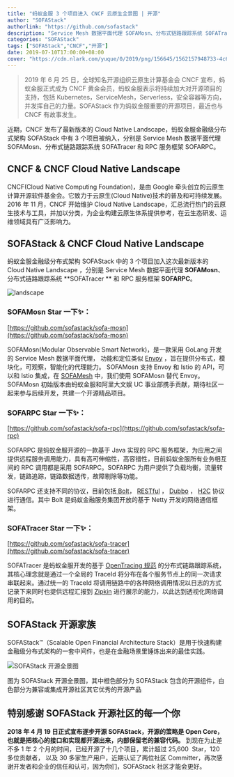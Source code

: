 ```yaml
---
title: "蚂蚁金服 3 个项目进入 CNCF 云原生全景图 | 开源"
author: "SOFAStack"
authorlink: "https://github.com/sofastack"
description: "Service Mesh 数据平面代理 SOFAMosn、分布式链路跟踪系统 SOFATracer 和 RPC 服务框架 SOFARPC 加入 CNCF 云原生全景图"
categories: "SOFAStack"
tags: ["SOFAStack","CNCF","开源"]
date: 2019-07-10T17:00:00+08:00
cover: "https://cdn.nlark.com/yuque/0/2019/png/156645/1562157948733-4c673075-94df-4c53-8702-266b24694820.png"
---
```


> 2019 年 6 月 25 日，全球知名开源组织云原生计算基金会 CNCF 宣布，蚂蚁金服正式成为 CNCF 黄金会员，蚂蚁金服表示将持续加大对开源项目的支持，包括 Kubernetes，ServiceMesh，Serverless，安全容器等方向，并发挥自己的力量。SOFAStack 作为蚂蚁金服重要的开源项目，最近也与 CNCF 有故事发生。


近期，CNCF 发布了最新版本的 Cloud Native Landscape，蚂蚁金服金融级分布式架构 SOFAStack 中有 3 个项目被纳入，分别是 Service Mesh 数据平面代理 SOFAMosn、分布式链路跟踪系统 SOFATracer 和 RPC 服务框架 SOFARPC。

## CNCF & CNCF Cloud Native Landscape
CNCF(Cloud Native Computing Foundation)，是由 Google 牵头创立的云原生计算开源软件基金会。它致力于云原生(Cloud Native)技术的普及和可持续发展。2016 年 11 月，CNCF 开始维护 Cloud Native Landscape，汇总流行热门的云原生技术与工具，并加以分类，为企业构建云原生体系提供参考，在云生态研发、运维领域具有广泛影响力。

## SOFAStack & CNCF Cloud Native Landscape
蚂蚁金服金融级分布式架构 SOFAStack 中的 3 个项目加入这次最新版本的 Cloud Native Landscape ，分别是 Service Mesh 数据平面代理 **SOFAMosn**、分布式链路跟踪系统 **SOFATracer ** 和 RPC 服务框架 **SOFARPC**。

![landscape](https://cdn.nlark.com/yuque/0/2019/png/226702/1562219713962-38216a3f-76f7-4ae2-af7c-5cca87f82aaa.png)

### SOFAMosn Star 一下✨：

[https://github.com/sofastack/sofa-mosn](https://github.com/sofastack/sofa-mosn)

SOFAMosn(Modular Observable Smart Network)，是一款采用 GoLang 开发的 Service Mesh 数据平面代理， 功能和定位类似 [Envoy](https://www.envoyproxy.io/) ，旨在提供分布式，模块化，可观察，智能化的代理能力。 SOFAMosn 支持 Envoy 和 Istio 的 API，可以和 Istio 集成，在 [SOFAMesh](https://github.com/sofastack/sofa-mesh) 中，我们使用 SOFAMosn 替代 Envoy。 SOFAMosn 初始版本由蚂蚁金服和阿里大文娱 UC 事业部携手贡献，期待社区一起来参与后续开发，共建一个开源精品项目。

### SOFARPC Star 一下✨：

[https://github.com/sofastack/sofa-rpc](https://github.com/sofastack/sofa-rpc)

SOFARPC 是蚂蚁金服开源的一款基于 Java 实现的 RPC 服务框架，为应用之间提供远程服务调用能力，具有高可伸缩性，高容错性，目前蚂蚁金服所有业务相互间的 RPC 调用都是采用 SOFARPC。SOFARPC 为用户提供了负载均衡，流量转发，链路追踪，链路数据透传，故障剔除等功能。

SOFARPC 还支持不同的协议，目前包括[ Bolt](https://www.sofastack.tech/projects/sofa-rpc/bolt/)， [RESTful](https://www.sofastack.tech/projects/sofa-rpc/restful) ， [Dubbo](https://www.sofastack.tech/projects/sofa-rpc/dubbo) ， [H2C](https://www.sofastack.tech/projects/sofa-rpc/h2c) 协议进行通信。其中 Bolt 是蚂蚁金融服务集团开放的基于 Netty 开发的网络通信框架。

### SOFATracer Star 一下✨：

[https://github.com/sofastack/sofa-tracer](https://github.com/sofastack/sofa-tracer)

SOFATracer 是蚂蚁金服开发的基于 [OpenTracing 规范](http://opentracing.io/documentation/pages/spec.html) 的分布式链路跟踪系统，其核心理念就是通过一个全局的 TraceId 将分布在各个服务节点上的同一次请求串联起来。通过统一的 TraceId 将调用链路中的各种网络调用情况以日志的方式记录下来同时也提供远程汇报到 [Zipkin](https://zipkin.io/) 进行展示的能力，以此达到透视化网络调用的目的。

## SOFAStack 开源家族

SOFAStack™（Scalable Open Financial Architecture Stack）是用于快速构建金融级分布式架构的一套中间件，也是在金融场景里锤炼出来的最佳实践。

![SOFAStack 开源全景图](https://cdn.nlark.com/yuque/0/2019/png/156645/1562157948733-4c673075-94df-4c53-8702-266b24694820.png)

图为 SOFAStack 开源全景图，其中橙色部分为 SOFAStack 包含的开源组件，白色部分为兼容或集成开源社区其它优秀的开源产品

## 特别感谢 SOFAStack 开源社区的每一个你

**2018 年 4 月 19 日正式宣布逐步开源 SOFAStack，开源的策略是 Open Core，也就是把核心的接口和实现都开源出来，内部保留老的兼容代码。** 到现在为止差不多 1 年 2 个月的时间，已经开源了十几个项目，累计超过 25,600  Star，120 多位贡献者， 以及 30 多家生产用户，近期认证了两位社区 Committer，再次感谢开发者和企业的信任和认可，因为你们，SOFAStack 社区才能会更好。